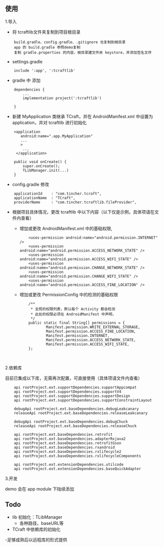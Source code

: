 ## 使用
1.导入
- 将 tcraftlib文件夹复制到项目根目录
```
    build.gradle、config.gradle、.gitignore 也复制到根目录
    app 的 build.gradle 参照demo复制
    复制 gradle.properties 的内容，根目录建文件夹 keystore，并添加签名文件
```
- settings.gradle
```
	include ':app', ':tcraftlib'
```

- gradle 中 添加
```
	dependencies {
		...
		implementation project(':tcraftlib')

	}
```

- 新建 MyApplication 类继承 TCraft，并在 AndroidManifest.xml 中设置为 application，并对 tcraftlib 进行初始化
```
    <application
       android:name=".app.MyApplication"
       ...
       >
        ...
     </application>
```
```
    public void onCreate() {
        super.onCreate();
		TLibManager.init(...)
    }
```
- config.gradle 修改
```
    applicationId    : "com.tincher.tcraft",
    applicationName  : "TCraft",
    providerName     : "com.tincher.tcraftlib.fileProvider",
```


- 根据项目具体情况，更改 tcraftlib 中以下内容（以下仅是示例，具体项请在文件内查看）
  - 增加或更改 AndroidManifest.xml 中的基础权限,

    ```
        <uses-permission android:name="android.permission.INTERNET" />
        <uses-permission android:name="android.permission.ACCESS_NETWORK_STATE" />
        <uses-permission android:name="android.permission.ACCESS_WIFI_STATE" />
        <uses-permission android:name="android.permission.CHANGE_NETWORK_STATE" />
        <uses-permission android:name="android.permission.CHANGE_WIFI_STATE" />
        <uses-permission android:name="android.permission.ACCESS_FINE_LOCATION" />
    ```

  - 增加或更改 PermissionConfig 中的检测的基础权限

    ```
        /**
         * 全局的权限列表，默认每个 Activity 都会检测
         * 此处的权限必须在 AndroidManifest 中声明，
         */
        public static final String[] permissions = {
                Manifest.permission.WRITE_EXTERNAL_STORAGE,
                Manifest.permission.ACCESS_FINE_LOCATION,
                Manifest.permission.INTERNET,
                Manifest.permission.ACCESS_NETWORK_STATE,
                Manifest.permission.ACCESS_WIFI_STATE,
        };
    ```

    ​

2.依赖库

目前已集成以下库，无需再次配置，可直接使用（具体项请文件内查看）

```
    api rootProject.ext.supportDependencies.supportAppcompat
    api rootProject.ext.supportDependencies.supportV4
    api rootProject.ext.supportDependencies.supportDesign
    api rootProject.ext.supportDependencies.supportConstraintLayout

    debugApi rootProject.ext.baseDependencies.debugLeakcanary
    releaseApi rootProject.ext.baseDependencies.releaseLeakcanary

    debugApi rootProject.ext.baseDependencies.debugChuck
    releaseApi rootProject.ext.baseDependencies.releaseChuck

    api rootProject.ext.baseDependencies.retrofit
    api rootProject.ext.baseDependencies.adapterRxjava2
    api rootProject.ext.baseDependencies.retrofitGson
    api rootProject.ext.baseDependencies.rxandroid
    api rootProject.ext.baseDependencies.rxlifecycle2
    api rootProject.ext.baseDependencies.rxlifecycleComponents
    
    api rootProject.ext.extensionDependencies.utilcode
    api rootProject.ext.extensionDependencies.baseQuickAdapter
```

3.开发

demo 会在 app module 下陆续添加

## Todo

- lib 初始化：TLibManager
  - 各种路径，baseURL等
- TCraft 中依赖库的初始化

-足够成熟后以远程库的形式提供